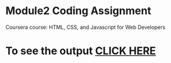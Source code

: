 
# Module2 Coding Assignment

Coursera course: HTML, CSS, and Javascript for Web Developers

# To see the output [CLICK HERE](https://github.com/patil1121priyanka/HTML-CSS-and-Javascript-for-Web-Developers/edit/main/Assignments/module2/index.html)


